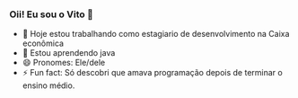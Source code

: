 ### Oii! Eu sou o Vito 👋

- 🔭 Hoje estou trabalhando como estagiario de desenvolvimento na Caixa econômica 
- 🌱 Estou aprendendo java
- 😄 Pronomes: Ele/dele
- ⚡ Fun fact: Só descobri que amava programação depois de terminar o ensino médio.

